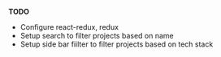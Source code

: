 **TODO**

- Configure react-redux, redux
- Setup search to filter projects based on name
- Setup side bar fiilter to filter projects based on tech stack
